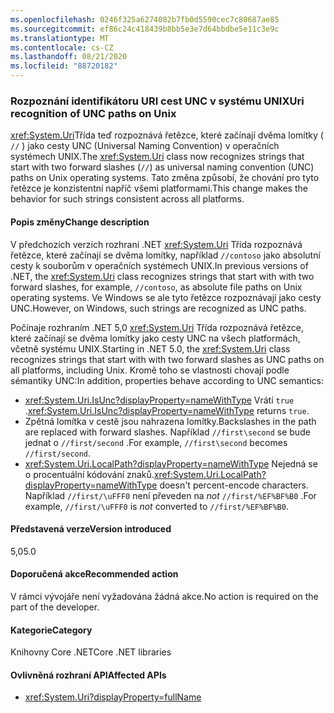 ```yaml
---
ms.openlocfilehash: 0246f325a6274082b7fb0d5590cec7c80687ae85
ms.sourcegitcommit: ef86c24c418439b8bb5e3e7d64bbdbe5e11c3e9c
ms.translationtype: MT
ms.contentlocale: cs-CZ
ms.lasthandoff: 08/21/2020
ms.locfileid: "88720182"
---
```

### <a name="uri-recognition-of-unc-paths-on-unix"></a><span data-ttu-id="a3f51-101">Rozpoznání identifikátoru URI cest UNC v systému UNIX</span><span class="sxs-lookup"><span data-stu-id="a3f51-101">Uri recognition of UNC paths on Unix</span></span>

<span data-ttu-id="a3f51-102"><xref:System.Uri>Třída teď rozpoznává řetězce, které začínají dvěma lomítky ( `//` ) jako cesty UNC (Universal Naming Convention) v operačních systémech UNIX.</span><span class="sxs-lookup"><span data-stu-id="a3f51-102">The <xref:System.Uri> class now recognizes strings that start with two forward slashes (`//`) as universal naming convention (UNC) paths on Unix operating systems.</span></span> <span data-ttu-id="a3f51-103">Tato změna způsobí, že chování pro tyto řetězce je konzistentní napříč všemi platformami.</span><span class="sxs-lookup"><span data-stu-id="a3f51-103">This change makes the behavior for such strings consistent across all platforms.</span></span>

#### <a name="change-description"></a><span data-ttu-id="a3f51-104">Popis změny</span><span class="sxs-lookup"><span data-stu-id="a3f51-104">Change description</span></span>

<span data-ttu-id="a3f51-105">V předchozích verzích rozhraní .NET <xref:System.Uri> Třída rozpoznává řetězce, které začínají se dvěma lomítky, například `//contoso` jako absolutní cesty k souborům v operačních systémech UNIX.</span><span class="sxs-lookup"><span data-stu-id="a3f51-105">In previous versions of .NET, the <xref:System.Uri> class recognizes strings that start with with two forward slashes, for example, `//contoso`, as absolute file paths on Unix operating systems.</span></span> <span data-ttu-id="a3f51-106">Ve Windows se ale tyto řetězce rozpoznávají jako cesty UNC.</span><span class="sxs-lookup"><span data-stu-id="a3f51-106">However, on Windows, such strings are recognized as UNC paths.</span></span>

<span data-ttu-id="a3f51-107">Počínaje rozhraním .NET 5,0 <xref:System.Uri> Třída rozpoznává řetězce, které začínají se dvěma lomítky jako cesty UNC na všech platformách, včetně systému UNIX.</span><span class="sxs-lookup"><span data-stu-id="a3f51-107">Starting in .NET 5.0,  the <xref:System.Uri> class recognizes strings that start with with two forward slashes as UNC paths on all platforms, including Unix.</span></span> <span data-ttu-id="a3f51-108">Kromě toho se vlastnosti chovají podle sémantiky UNC:</span><span class="sxs-lookup"><span data-stu-id="a3f51-108">In addition, properties behave according to UNC semantics:</span></span>

- <span data-ttu-id="a3f51-109"><xref:System.Uri.IsUnc?displayProperty=nameWithType> Vrátí `true` .</span><span class="sxs-lookup"><span data-stu-id="a3f51-109"><xref:System.Uri.IsUnc?displayProperty=nameWithType> returns `true`.</span></span>
- <span data-ttu-id="a3f51-110">Zpětná lomítka v cestě jsou nahrazena lomítky.</span><span class="sxs-lookup"><span data-stu-id="a3f51-110">Backslashes in the path are replaced with forward slashes.</span></span> <span data-ttu-id="a3f51-111">Například `//first\second` se bude jednat o `//first/second` .</span><span class="sxs-lookup"><span data-stu-id="a3f51-111">For example, `//first\second` becomes `//first/second`.</span></span>
- <span data-ttu-id="a3f51-112"><xref:System.Uri.LocalPath?displayProperty=nameWithType> Nejedná se o procentuální kódování znaků.</span><span class="sxs-lookup"><span data-stu-id="a3f51-112"><xref:System.Uri.LocalPath?displayProperty=nameWithType> doesn't percent-encode characters.</span></span> <span data-ttu-id="a3f51-113">Například `//first/\uFFF0` není převeden na *not* `//first/%EF%BF%B0` .</span><span class="sxs-lookup"><span data-stu-id="a3f51-113">For example, `//first/\uFFF0` is *not* converted to `//first/%EF%BF%B0`.</span></span>

#### <a name="version-introduced"></a><span data-ttu-id="a3f51-114">Představená verze</span><span class="sxs-lookup"><span data-stu-id="a3f51-114">Version introduced</span></span>

<span data-ttu-id="a3f51-115">5,0</span><span class="sxs-lookup"><span data-stu-id="a3f51-115">5.0</span></span>

#### <a name="recommended-action"></a><span data-ttu-id="a3f51-116">Doporučená akce</span><span class="sxs-lookup"><span data-stu-id="a3f51-116">Recommended action</span></span>

<span data-ttu-id="a3f51-117">V rámci vývojáře není vyžadována žádná akce.</span><span class="sxs-lookup"><span data-stu-id="a3f51-117">No action is required on the part of the developer.</span></span>

#### <a name="category"></a><span data-ttu-id="a3f51-118">Kategorie</span><span class="sxs-lookup"><span data-stu-id="a3f51-118">Category</span></span>

<span data-ttu-id="a3f51-119">Knihovny Core .NET</span><span class="sxs-lookup"><span data-stu-id="a3f51-119">Core .NET libraries</span></span>

#### <a name="affected-apis"></a><span data-ttu-id="a3f51-120">Ovlivněná rozhraní API</span><span class="sxs-lookup"><span data-stu-id="a3f51-120">Affected APIs</span></span>

- <xref:System.Uri?displayProperty=fullName>

<!--

#### Affected APIs

- `T:System.Uri`

-->
